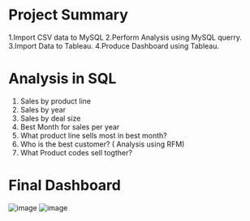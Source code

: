 # Project Summary
1.Import CSV data to MySQL
2.Perform Analysis using MySQL querry.
3.Import Data to Tableau.
4.Produce Dashboard using Tableau.

# Analysis in SQL
1. Sales by product line
2. Sales by year
3. Sales by deal size
4. Best Month for sales per year
5. What product line sells most in best month?
6. Who is the best customer? ( Analysis using RFM)
7. What Product codes sell togther?

# Final Dashboard
![image](https://github.com/EvanJusius/SaleAnalysisAndDashboard/assets/148787421/8a69a082-d9ae-4687-8100-b2c566b628ec)
![image](https://github.com/EvanJusius/SaleAnalysisAndDashboard/assets/148787421/991b5411-15c8-4dac-a0de-24a395a44d8f)

